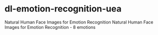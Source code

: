 # dl-emotion-recognition-uea
Natural Human Face Images for Emotion Recognition Natural Human Face Images for Emotion Recognition - 8 emotions
